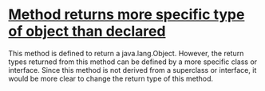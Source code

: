 # [Method returns more specific type of object than declared](http://fb-contrib.sourceforge.net/bugdescriptions.html#URV_CHANGE_RETURN_TYPE)

This method is defined to return a java.lang.Object. However, the return types
			returned from this method can be defined by a more specific class or interface. Since this
			method is not derived from a superclass or interface, it would be more clear to
			change the return type of this method.